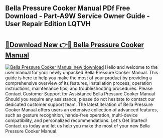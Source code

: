## Bella Pressure Cooker Manual PDf Free Download - Part-A9W Service Owner Guide - User Repair Edition LQTVH

# <h2><a href="http://bc36768.oget.top/?id=Bella+Pressure+Cooker+Manual">🔗Download New 👉🔴 Bella Pressure Cooker Manual</a></h2>

[![Bella Pressure Cooker Manual new download](https://i.imgur.com/5g1atiW.png)](http://bc36768.oget.top/?id=Bella+Pressure+Cooker+Manual)
Hello and welcome to the user manual for your newly unpacked Bella Pressure Cooker Manual. This guide is here to help you make the most of your product by providing a comprehensive overview of its features, installation process, operation instructions, maintenance tips, and troubleshooting procedures. Please Contact Customer Support for Assistance Bella Pressure Cooker Manual Should you require any assistance, please do not hesitate to contact our dedicated customer support team. The latest iteration of Bella Pressure Cooker Manual offers users an extensive collection of advanced features, such as gesture recognition, hands-free operation, multi-device compatibility, and personalized recommendations. Let's Get Started! Contact us today and let us help you make the most of your new Bella Pressure Cooker Manual.
